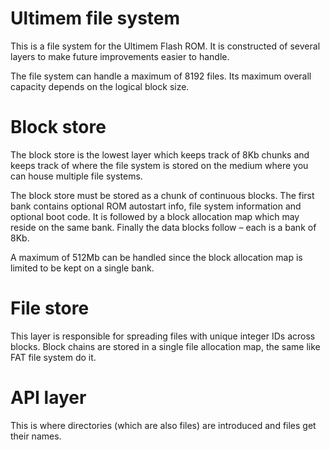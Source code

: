# Ultimem file system

This is a file system for the Ultimem Flash ROM. It is constructed of
several layers to make future improvements easier to handle.

The file system can handle a maximum of 8192 files. Its maximum overall
capacity depends on the logical block size.

# Block store

The block store is the lowest layer which keeps track of 8Kb chunks and keeps
track of where the file system is stored on the medium where you can house
multiple file systems.

The block store must be stored as a chunk of continuous blocks. The first
bank contains optional ROM autostart info, file system information and
optional boot code. It is followed by a block allocation map which may
reside on the same bank. Finally the data blocks follow – each is a bank
of 8Kb.

A maximum of 512Mb can be handled since the block allocation map is limited
to be kept on a single bank.

# File store

This layer is responsible for spreading files with unique integer IDs across
blocks. Block chains are stored in a single file allocation map, the same
like FAT file system do it.

# API layer

This is where directories (which are also files) are introduced and files
get their names.
